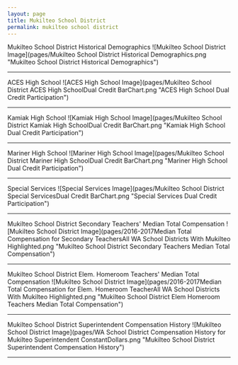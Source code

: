 ```yaml
---
layout: page
title: Mukilteo School District
permalink: mukilteo school district
---
```



Mukilteo School District Historical Demographics
![Mukilteo School District Image](pages/Mukilteo School District Historical Demographics.png "Mukilteo School District Historical Demographics")

___

ACES High School
![ACES High School Image](pages/Mukilteo School District ACES High SchoolDual Credit BarChart.png "ACES High School Dual Credit Participation")

___

Kamiak High School
![Kamiak High School Image](pages/Mukilteo School District Kamiak High SchoolDual Credit BarChart.png "Kamiak High School Dual Credit Participation")

___

Mariner High School
![Mariner High School Image](pages/Mukilteo School District Mariner High SchoolDual Credit BarChart.png "Mariner High School Dual Credit Participation")

___

Special Services
![Special Services Image](pages/Mukilteo School District Special ServicesDual Credit BarChart.png "Special Services Dual Credit Participation")

___

Mukilteo School District Secondary Teachers' Median Total Compensation
![Mukilteo School District Image](pages/2016-2017Median Total Compensation for Secondary TeachersAll WA School Districts With Mukilteo Highlighted.png "Mukilteo School District Secondary Teachers Median Total Compensation")

___

Mukilteo School District Elem. Homeroom Teachers' Median Total Compensation
![Mukilteo School District Image](pages/2016-2017Median Total Compensation for Elem. Homeroom TeacherAll WA School Districts With Mukilteo Highlighted.png "Mukilteo School District Elem Homeroom Teachers Median Total Compensation")

___

Mukilteo School District Superintendent Compensation History
![Mukilteo School District Image](pages/WA School District Compensation History for Mukilteo Superintendent ConstantDollars.png "Mukilteo School District Superintendent Compensation History")

___

